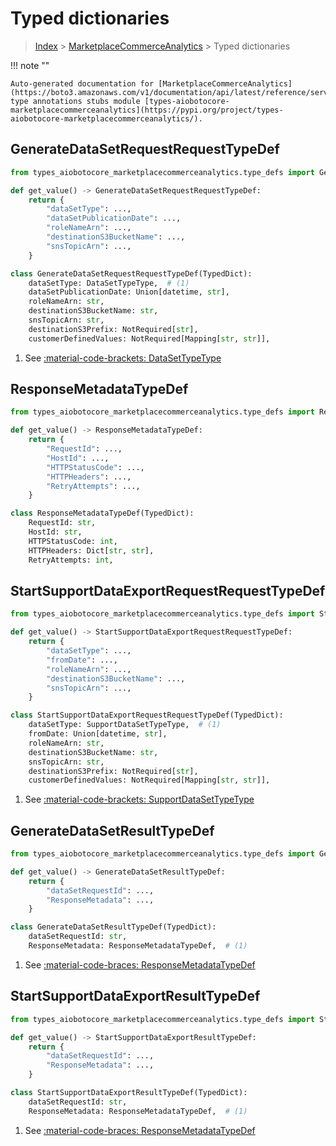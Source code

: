 # Typed dictionaries

> [Index](../README.md) > [MarketplaceCommerceAnalytics](./README.md) > Typed dictionaries

!!! note ""

    Auto-generated documentation for [MarketplaceCommerceAnalytics](https://boto3.amazonaws.com/v1/documentation/api/latest/reference/services/marketplacecommerceanalytics.html#MarketplaceCommerceAnalytics)
    type annotations stubs module [types-aiobotocore-marketplacecommerceanalytics](https://pypi.org/project/types-aiobotocore-marketplacecommerceanalytics/).

## GenerateDataSetRequestRequestTypeDef

```python title="Usage Example"
from types_aiobotocore_marketplacecommerceanalytics.type_defs import GenerateDataSetRequestRequestTypeDef

def get_value() -> GenerateDataSetRequestRequestTypeDef:
    return {
        "dataSetType": ...,
        "dataSetPublicationDate": ...,
        "roleNameArn": ...,
        "destinationS3BucketName": ...,
        "snsTopicArn": ...,
    }
```

```python title="Definition"
class GenerateDataSetRequestRequestTypeDef(TypedDict):
    dataSetType: DataSetTypeType,  # (1)
    dataSetPublicationDate: Union[datetime, str],
    roleNameArn: str,
    destinationS3BucketName: str,
    snsTopicArn: str,
    destinationS3Prefix: NotRequired[str],
    customerDefinedValues: NotRequired[Mapping[str, str]],
```

1. See [:material-code-brackets: DataSetTypeType](./literals.md#datasettypetype) 
## ResponseMetadataTypeDef

```python title="Usage Example"
from types_aiobotocore_marketplacecommerceanalytics.type_defs import ResponseMetadataTypeDef

def get_value() -> ResponseMetadataTypeDef:
    return {
        "RequestId": ...,
        "HostId": ...,
        "HTTPStatusCode": ...,
        "HTTPHeaders": ...,
        "RetryAttempts": ...,
    }
```

```python title="Definition"
class ResponseMetadataTypeDef(TypedDict):
    RequestId: str,
    HostId: str,
    HTTPStatusCode: int,
    HTTPHeaders: Dict[str, str],
    RetryAttempts: int,
```

## StartSupportDataExportRequestRequestTypeDef

```python title="Usage Example"
from types_aiobotocore_marketplacecommerceanalytics.type_defs import StartSupportDataExportRequestRequestTypeDef

def get_value() -> StartSupportDataExportRequestRequestTypeDef:
    return {
        "dataSetType": ...,
        "fromDate": ...,
        "roleNameArn": ...,
        "destinationS3BucketName": ...,
        "snsTopicArn": ...,
    }
```

```python title="Definition"
class StartSupportDataExportRequestRequestTypeDef(TypedDict):
    dataSetType: SupportDataSetTypeType,  # (1)
    fromDate: Union[datetime, str],
    roleNameArn: str,
    destinationS3BucketName: str,
    snsTopicArn: str,
    destinationS3Prefix: NotRequired[str],
    customerDefinedValues: NotRequired[Mapping[str, str]],
```

1. See [:material-code-brackets: SupportDataSetTypeType](./literals.md#supportdatasettypetype) 
## GenerateDataSetResultTypeDef

```python title="Usage Example"
from types_aiobotocore_marketplacecommerceanalytics.type_defs import GenerateDataSetResultTypeDef

def get_value() -> GenerateDataSetResultTypeDef:
    return {
        "dataSetRequestId": ...,
        "ResponseMetadata": ...,
    }
```

```python title="Definition"
class GenerateDataSetResultTypeDef(TypedDict):
    dataSetRequestId: str,
    ResponseMetadata: ResponseMetadataTypeDef,  # (1)
```

1. See [:material-code-braces: ResponseMetadataTypeDef](./type_defs.md#responsemetadatatypedef) 
## StartSupportDataExportResultTypeDef

```python title="Usage Example"
from types_aiobotocore_marketplacecommerceanalytics.type_defs import StartSupportDataExportResultTypeDef

def get_value() -> StartSupportDataExportResultTypeDef:
    return {
        "dataSetRequestId": ...,
        "ResponseMetadata": ...,
    }
```

```python title="Definition"
class StartSupportDataExportResultTypeDef(TypedDict):
    dataSetRequestId: str,
    ResponseMetadata: ResponseMetadataTypeDef,  # (1)
```

1. See [:material-code-braces: ResponseMetadataTypeDef](./type_defs.md#responsemetadatatypedef) 
